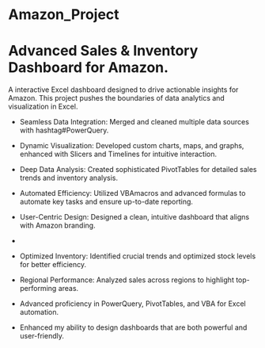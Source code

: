 # Amazon_Project

# Advanced Sales & Inventory Dashboard for Amazon.
A interactive Excel dashboard designed to drive actionable insights for Amazon. This project pushes the boundaries of data analytics and visualization in Excel. 
- Seamless Data Integration: Merged and cleaned multiple data sources with hashtag#PowerQuery.
- Dynamic Visualization: Developed custom charts, maps, and graphs, enhanced with Slicers and Timelines for intuitive interaction.
- Deep Data Analysis: Created sophisticated PivotTables for detailed sales trends and inventory analysis.
- Automated Efficiency: Utilized VBAmacros and advanced formulas to automate key tasks and ensure up-to-date reporting.
- User-Centric Design: Designed a clean, intuitive dashboard that aligns with Amazon branding.
- 
- Optimized Inventory: Identified crucial trends and optimized stock levels for better efficiency.
- Regional Performance: Analyzed sales across regions to highlight top-performing areas.

- Advanced proficiency in PowerQuery, PivotTables, and VBA for Excel automation.
- Enhanced my ability to design dashboards that are both powerful and user-friendly.
